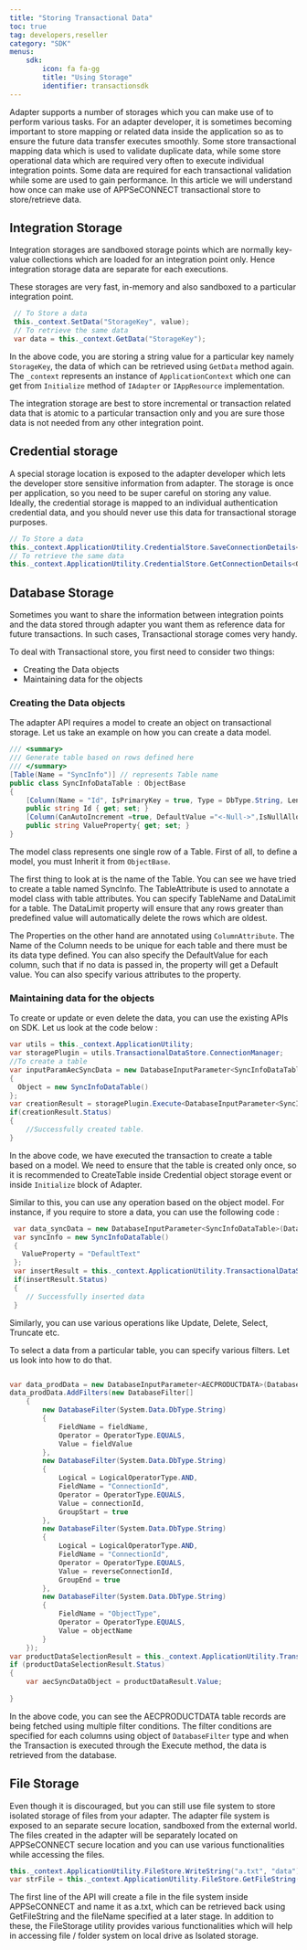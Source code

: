 ```yaml
---
title: "Storing Transactional Data"
toc: true
tag: developers,reseller
category: "SDK"
menus:
    sdk: 
        icon: fa fa-gg
        title: "Using Storage"
        identifier: transactionsdk   
---
```

Adapter supports a number of storages which you can make use of to perform various tasks. For an adapter developer,
it is sometimes becoming important to store mapping or related data inside the application so as to ensure the future 
data transfer executes smoothly. Some store transactional mapping data which is used to validate duplicate data, while 
some store operational data which are required very often to execute individual integration points. Some data are required 
for each transactional validation while some are used to gain performance. In this article we will 
understand how once can make use of APPSeCONNECT transactional store to store/retrieve data.

## Integration Storage

Integration storages are sandboxed storage points which are normally key-value collections which are loaded 
for an integration point only. Hence integration storage data are separate for each executions. 

These storages are very fast, in-memory and also sandboxed to a particular integration point. 

```csharp
 // To Store a data
 this._context.SetData("StorageKey", value);
 // To retrieve the same data
 var data = this._context.GetData("StorageKey");
``` 
In the above code, you are storing a string value for a particular key namely `StorageKey`, the data of which can 
be retrieved using `GetData` method again. The `_context`  represents an instance of `ApplicationContext` which one
can get from `Initialize` method of `IAdapter` or `IAppResource` implementation.


The integration storage are best to store incremental or transaction related data that is atomic to a particular 
transaction only and you are sure those data is not needed from any other integration point. 


## Credential storage

A special storage location is exposed to the adapter developer which lets the developer store sensitive information
from adapter. The storage is once per application, so you need to be super careful on storing any value. Ideally, the 
credential storage is mapped to an individual authentication credential data, and you should never use this data 
for transactional storage purposes. 

```csharp
// To Store a data
this._context.ApplicationUtility.CredentialStore.SaveConnectionDetails<Model>(data);
// To retrieve the same data
this._context.ApplicationUtility.CredentialStore.GetConnectionDetails<Object>();
```

## Database Storage

Sometimes you want to share the information between integration points and the data stored through adapter 
you want them as reference data for future transactions. In such cases, Transactional storage comes very handy. 

To deal with Transactional store, you first need to consider two things: 

* Creating the Data objects
* Maintaining data for the objects

### Creating the Data objects

The adapter API requires a model to create an object on transactional storage. Let us take an example on how you can create a data model. 

```csharp
/// <summary>
/// Generate table based on rows defined here
/// </summary>
[Table(Name = "SyncInfo")] // represents Table name
public class SyncInfoDataTable : ObjectBase
{
    [Column(Name = "Id", IsPrimaryKey = true, Type = DbType.String, Length = 100)] //represents columns
    public string Id { get; set; }
    [Column(CanAutoIncrement =true, DefaultValue ="<-Null->",IsNullAllowed =true, Name ="Value", Type = DbType.String)]
    public string ValueProperty{ get; set; }
}
```

The model class represents one single row of a Table. First of all, to define a model, you must Inherit it from `ObjectBase`.

The first thing to look at is the name of the Table. You can see we have tried to create a table named SyncInfo. The TableAttribute is used to annotate a model class with table attributes. 
You can specify TableName and DataLimit for a table. The DataLimit property will ensure that any rows greater than predefined value will automatically delete the rows which are oldest. 

The Properties on the other hand are annotated using `ColumnAttribute`. The Name of the Column needs to be unique for each table and there must be its data type defined. 
You can also specify the DefaultValue for each column, such that if no data is passed in, the property will get a Default value. You can also specify various attributes to the property.

### Maintaining data for the objects

To create or update or even delete the data, you can use the existing APIs on SDK. Let us look at the code below : 

```csharp
var utils = this._context.ApplicationUtility;
var storagePlugin = utils.TransactionalDataStore.ConnectionManager;
//To create a table
var inputParamAecSyncData = new DatabaseInputParameter<SyncInfoDataTable>(DatabaseOperation.CREATETABLE)
{
  Object = new SyncInfoDataTable()
};
var creationResult = storagePlugin.Execute<DatabaseInputParameter<SyncInfoDataTable>, SyncInfoDataTable>(inputParamAecSyncData);
if(creationResult.Status)
{
    //Successfully created table.
}
```

In the above code, we have executed the transaction to create a table based on a model. We need to ensure that the table is created only once, so it is recommended to CreateTable inside Credential object storage event or
inside `Initialize` block of Adapter. 

Similar to this, you can use any operation based on the object model. For instance, if you require to store a data, you can use the following code : 

```csharp
 var data_syncData = new DatabaseInputParameter<SyncInfoDataTable>(DatabaseOperation.INSERT);
 var syncInfo = new SyncInfoDataTable()
 {
   ValueProperty = "DefaultText"
 };
 var insertResult = this._context.ApplicationUtility.TransactionalDataStore.ConnectionManager.Execute<DatabaseInputParameter<SyncInfoDataTable>, SyncInfoDataTable>(syncInfo);
 if(insertResult.Status)
 {
    // Successfully inserted data
 }
```
Similarly, you can use various operations like Update, Delete, Select, Truncate etc.

To select a data from a particular table, you can specify various filters. Let us look into how to do that. 

```csharp

var data_prodData = new DatabaseInputParameter<AECPRODUCTDATA>(DatabaseOperation.SELECT);
data_prodData.AddFilters(new DatabaseFilter[]
    {
        new DatabaseFilter(System.Data.DbType.String)
        {
            FieldName = fieldName,
            Operator = OperatorType.EQUALS,
            Value = fieldValue
        },
        new DatabaseFilter(System.Data.DbType.String)
        {
            Logical = LogicalOperatorType.AND,
            FieldName = "ConnectionId",
            Operator = OperatorType.EQUALS,
            Value = connectionId,
            GroupStart = true
        },
        new DatabaseFilter(System.Data.DbType.String)
        {
            Logical = LogicalOperatorType.AND,
            FieldName = "ConnectionId",
            Operator = OperatorType.EQUALS,
            Value = reverseConnectionId,
            GroupEnd = true
        },
        new DatabaseFilter(System.Data.DbType.String)
        {
            FieldName = "ObjectType",
            Operator = OperatorType.EQUALS,
            Value = objectName
        }
    });
var productDataSelectionResult = this._context.ApplicationUtility.TransactionalDataStore.ConnectionManager.Execute<DatabaseInputParameter<AECPRODUCTDATA>, AECPRODUCTDATA>(data_prodData);
if (productDataSelectionResult.Status)
{
    var aecSyncDataObject = productDataResult.Value;
     
}
``` 
In the above code, you can see the AECPRODUCTDATA table records are being fetched using multiple filter conditions.
The filter conditions are specified for each columns using object of `DatabaseFilter` type and when the Transaction is executed through the Execute method, 
the data is retrieved from the database. 



## File Storage

Even though it is discouraged, but you can still use file system to store isolated storage of files from your adapter. The adapter file system is exposed to an
separate secure location, sandboxed from the external world. The files created in the adapter will be separately located on 
APPSeCONNECT secure location and you can use various functionalities while accessing the files. 

```csharp
this._context.ApplicationUtility.FileStore.WriteString("a.txt", "data");
var strFile = this._context.ApplicationUtility.FileStore.GetFileString("a.txt");
```

The first line of the API will create a file in the file system inside APPSeCONNECT and name it as a.txt, which can 
be retrieved back using GetFileString and the fileName specified at a later stage. In addition to these, the FileStorage utility 
provides various functionalities which will help in accessing file / folder system on local drive as Isolated storage. 
